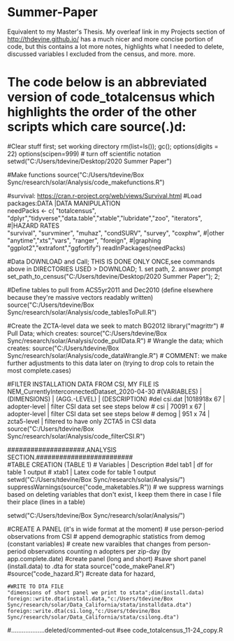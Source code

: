 # Summer-Paper
Equivalent to my Master's Thesis. My overleaf link in my Projects section of http://thdevine.github.io/ has a much nicer and more concise portion of code, but this contains a lot more notes, highlights what I needed to delete, discussed variables I excluded from the census, and more. more. 

# The code below is an abbreviated version of code_totalcensus which highlights the order of the other scripts which care source(.)d:
#Clear stuff first; set working directory
rm(list=ls()); gc(); options(digits = 22)
options(scipen=999) # turn off scientific notation
setwd("C:/Users/tdevine/Desktop/2020 Summer Paper")

#Make functions 
source("C:/Users/tdevine/Box Sync/research/solar/Analysis/code_makefunctions.R")

#survival: https://cran.r-project.org/web/views/Survival.html
#Load packages:DATA          |DATA MANIPULATION                                     
needPacks <- c( "totalcensus", "dplyr","tidyverse","data.table","xtable","lubridate","zoo", "iterators",
                #|HAZARD RATES                     
                "survival", "survminer", "muhaz", "condSURV", "survey", "coxphw",
                #|other
                "anytime","xts","vars", "ranger", "foreign",
                #|graphing
                "ggplot2","extrafont","ggfortify")
readInPackages(needPacks)

#Data DOWNLOAD and Call; THIS IS DONE ONLY ONCE,see commands above in DIRECTORIES USED > DOWNLOAD; 1. set path, 2. answer prompt
set_path_to_census("C:/Users/tdevine/Desktop/2020 Summer Paper");
2; 
    
#Define tables to pull from ACS5yr2011 and Dec2010 (define elsewhere because they're massive vectors readably written)
source("C:/Users/tdevine/Box Sync/research/solar/Analysis/code_tablesToPull.R")

#Create the ZCTA-level data we seek to match BG2012
    library("magrittr")
    # Pull Data; which creates:
    source("C:/Users/tdevine/Box Sync/research/solar/Analysis/code_pullData.R")
    # Wrangle the data; which creates:
    source("C:/Users/tdevine/Box Sync/research/solar/Analysis/code_dataWrangle.R")
    # COMMENT: we make further adjustments to this data later on (trying to drop cols to retain the most complete.cases)

#FILTER INSTALLATION DATA FROM CSI, MY FILE IS  NEM_CurrentlyInterconnectedDataset_2020-04-30 
        #(VARIABLES)            | (DIMENSIONS)   | (AGG.-LEVEL)          | (DESCRIPTION)
        #del   csi.dat             |1018918x 67     | adopter-level         | filter CSI data set see steps below
        #   csi                 | 70091 x 67     | adopter-level         | filter CSI data set see steps below
        #   demog               |   951 x 74     |   zcta5-level         | filtered to have only ZCTA5 in CSI data  
    source("C:/Users/tdevine/Box Sync/research/solar/Analysis/code_filterCSI.R")

####################.ANALYSIS SECTION.#########################   
#TABLE CREATION (TABLE 1)
    #    Variables        |  Description
    #del tab1             | df for table 1 output 
    #   xtab1             | Latex code for table 1 output 
    setwd("C:/Users/tdevine/Box Sync/research/solar/Analysis/")
    suppressWarnings(source("code_maketables.R")) # we suppress warnings based on deleting variables that don't exist, I keep them there in case I file their place (lines in a table)

setwd("C:/Users/tdevine/Box Sync/research/solar/Analysis/")
    
#CREATE A PANEL (it's in wide format at the moment)
    # use person-period observations from CSI
    # append demographic statistics from demog    (constant variables)
    # create new varaibles that changes from person-period observations counting n adopters per zip-day (by app.complete.date)
    #create panel (long and short)
    #save short panel (install.data) to .dta for stata
source("code_makePanel.R") #source("code_hazard.R") #create data for hazard,
    
    
    #WRITE TO DTA FILE
    "dimensions of short panel we print to stata";dim(install.data)
    foreign::write.dta(install.data,"c:/Users/tdevine/Box Sync/research/solar/Data_California/stata/installdata.dta")
    foreign::write.dta(csi.long,"c:/Users/tdevine/Box Sync/research/solar/Data_California/stata/csilong.dta")
    
    
#...................deleted/commented-out
#see code_totalcensus_11-24_copy.R		

